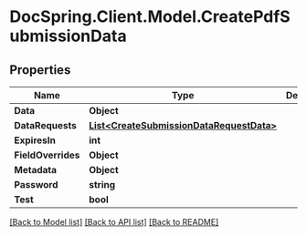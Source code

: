 # DocSpring.Client.Model.CreatePdfSubmissionData

## Properties

Name | Type | Description | Notes
------------ | ------------- | ------------- | -------------
**Data** | **Object** |  | 
**DataRequests** | [**List&lt;CreateSubmissionDataRequestData&gt;**](CreateSubmissionDataRequestData.md) |  | [optional] 
**ExpiresIn** | **int** |  | [optional] 
**FieldOverrides** | **Object** |  | [optional] 
**Metadata** | **Object** |  | [optional] 
**Password** | **string** |  | [optional] 
**Test** | **bool** |  | [optional] 

[[Back to Model list]](../README.md#documentation-for-models) [[Back to API list]](../README.md#documentation-for-api-endpoints) [[Back to README]](../README.md)


